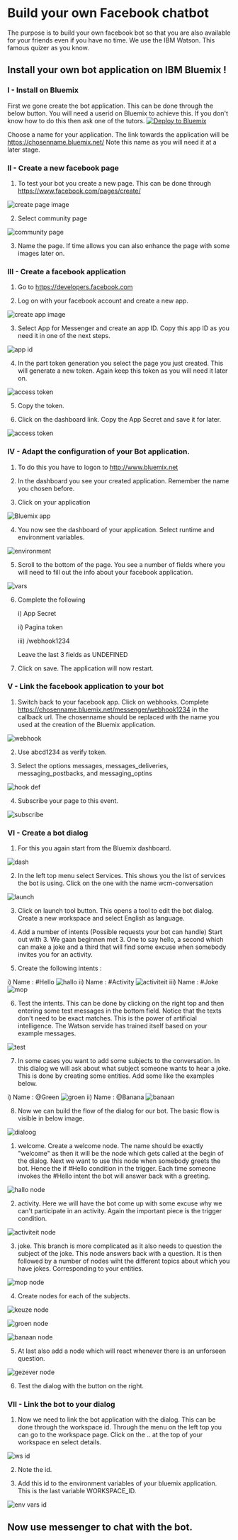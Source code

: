 # Build your own Facebook chatbot
The purpose is to build your own facebook bot so that you are also available for your friends even if you have no time. We use the IBM Watson. This famous quizer as you know.



## Install your own bot application on  IBM Bluemix !

### I - Install on Bluemix

  First we gone create the bot application. This can be done through the below button. You will need a userid on Bluemix to achieve this. If you don't know how to do this then ask one of the tutors.  [![Deploy to Bluemix](https://bluemix.net/deploy/button.png)](https://bluemix.net/deploy?repository=https://github.com/cattoire/Facebot)

  Choose a name for your application. The link towards the application will be https://chosenname.bluemix.net/ Note this name as you will need it at a later stage.

### II - Create a new facebook page
  1. To test your bot you create a new page. This can be done through https://www.facebook.com/pages/create/

  ![create page image](readme_images/01_create_facebook_page.png)

  2. Select community page

  ![community page](readme_images/02_cause_or_community.png)

  3. Name the page. If time allows you can also enhance the page with some images later on.

### III - Create a facebook application
  1. Go to https://developers.facebook.com

  2. Log on with your facebook account and create a new app.

  ![create app image](readme_images/03_new_facebook_app.png)

  3. Select App for Messenger and create an app ID. Copy this app ID as you need it in one of the next steps.

  ![app id](readme_images/04_new_app_id.png)

  4. In the part token generation you select the page you just created. This will generate a new token. Again keep this token as you will need it later on.

  ![access token](readme_images/05_page_token.png)

  5. Copy the token.

  6. Click on the dashboard link. Copy the App Secret and save it for later.

  ![access token](readme_images/11_fb_app_secret.png)

### IV - Adapt the configuration of your Bot application.
  1. To do this you have to logon to http://www.bluemix.net

  2. In the dashboard you see your created application. Remember the name you chosen before.

  3. Click on your application

  ![Bluemix app](readme_images/08_BM_Application_dash.png)

  4. You now see the dashboard of your application. Select runtime and environment variables.

  ![environment](readme_images/09_Application_environment.png)

  5. Scroll to the bottom of the page. You see a number of fields where you will need to fill out the info about your facebook application.

  ![vars](readme_images/10_environment_variables.png)

  6. Complete the following

      i) App Secret

      ii) Pagina token

      iii) /webhook1234

      Leave the last 3 fields as UNDEFINED

  7. Click on save. The application will now restart.


### V - Link the facebook application to your bot
  1. Switch back to your facebook app. Click on webhooks. Complete https://chosenname.bluemix.net/messenger/webhook1234 in the callback url. The chosenname should be replaced with the name you used at the creation of the Bluemix application.

   ![webhook](readme_images/06_webhooks.png)

  2. Use abcd1234 as verify token.

  3. Select the options messages, messages_deliveries, messaging_postbacks, and messaging_optins

  ![hook def](readme_images/07_webhook_def.png)

  4. Subscribe your page to this event.

  ![subscribe](readme_images/13_subscribe_page.png)


### VI - Create a bot dialog
  1. For this you again start from the Bluemix dashboard.

  ![dash](readme_images/14_bluemix_dashboard.png)

  2. In the left top menu select Services. This shows you the list of services the bot is using. Click on the one with the name wcm-conversation

  ![launch](readme_images/15_launch_conversation.png)

  3. Click on launch tool button. This opens a tool to edit the bot dialog. Create a new workspace and select English as language.

  4. Add a number of intents (Possible requests your bot can handle) Start out with 3. We gaan beginnen met 3. One to say hello, a second which can make a joke and a third that will find some excuse when somebody invites you for an activity.

  5. Create the following intents :

  i) Name : #Hello
        ![hallo](readme_images/16_hallo_intent.png)
  ii) Name : #Activity
        ![activiteit](readme_images/17_activiteit_intent.png)
  iii) Name : #Joke
        ![mop](readme_images/18_mop_intent.png)

  6. Test the intents. This can be done by clicking on the right top and then entering some test messages in the bottom field. Notice that the texts don't need to be exact matches. This is the power of artificial intelligence. The Watson servide has trained itself based on your example messages.

![test](readme_images/19_try_intent.png)

  7. In some cases you want to add some subjects to the conversation. In this dialog we will ask about what subject someone wants to hear a joke. This is done by creating some entities. Add some like the examples below.

  i) Name : @Green
        ![groen](readme_images/20_groen_entity.png)
  ii) Name : @Banana
        ![banaan](readme_images/21_banaan_entity.png)  

  8. Now we can build the flow of the dialog for our bot. The basic flow is visible in below image.

![dialoog](readme_images/22_dialog.png)

1. welcome. Create a welcome node. The name should be exactly "welcome" as then it will be the node which gets called at the begin of the dialog. Next we want to use this node when somebody greets the bot. Hence the if #Hello condition in the trigger. Each time someone invokes the #Hello intent the bot will answer back with a greeting.

![hallo node](readme_images/23_hallo_node.png)

2. activity. Here we will have the bot come up with some excuse why we can't participate in an activity. Again the important piece is the trigger condition.

![activiteit node](readme_images/24_activiteit_node.png)

3. joke. This branch is more complicated as it also needs to question the subject of the joke. This node answers back with a question. It is then followed by a number of nodes wiht the different topics about which you have jokes. Corresponding to your entities.

![mop node](readme_images/25_mop_node.png)

4. Create nodes for each of the subjects.

![keuze node](readme_images/26_mop_keuze.png)

![groen node](readme_images/27_groene_mop.png)

![banaan node](readme_images/28_banaan_mop.png)

5. At last also add a node which will react whenever there is an unforseen question.

![gezever node](readme_images/31_node_gezever.png)  

6. Test the dialog with the button on the right.

### VII - Link the bot to your dialog

  1.  Now we need to link the bot application with the dialog. This can be done through the workspace id. Through the menu on the left top you can go to the workspace page. Click on the .. at the top of your workspace en select details.

![ws id](readme_images/29_workspace_id.png)

  2. Note the id.

  3. Add this id to the environment variables of your bluemix application. This is the last variable WORKSPACE_ID.


![env vars id](readme_images/30_environment_workspace_id.png)




## Now use messenger to chat with the bot.
